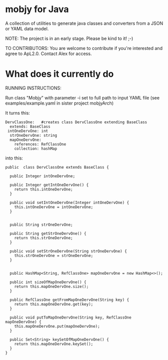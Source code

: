 # mobjy for Java

A collection of utilities to generate java classes and converters from a JSON or YAML data model.

NOTE:
The project is in an early stage. Please be kind to it! ;-)

TO CONTRIBUTORS:
You are welcome to contribute if you're interested and agree to ApL2.0.
Contact Alex for access.

# What does it currently do

RUNNING INSTRUCTIONS:

Run class "Mobjy" with parameter -i set to full path to input YAML file
(see examples/example.yaml in sister project mobjyArch)

It turns this:
```
DervClassOne:   #creates class DervClassOne extending BaseClass
  extends: BaseClass  
 intOneDervOne: int
  strOneDervOne: string
  mapOneDervOne:
    references: RefClassOne
    collection: hashMap
```    
into this:
```
public  class DervClassOne extends BaseClass {

  public Integer intOneDervOne;

  public Integer getIntOneDervOne() {
    return this.intOneDervOne;
  }

  public void setIntOneDervOne(Integer intOneDervOne) {
    this.intOneDervOne = intOneDervOne;
  }


  public String strOneDervOne;

  public String getStrOneDervOne() {
    return this.strOneDervOne;
  }

  public void setStrOneDervOne(String strOneDervOne) {
    this.strOneDervOne = strOneDervOne;
  }


  public HashMap<String, RefClassOne> mapOneDervOne = new HashMap<>();

  public int sizeOfMapOneDervOne() {
    return this.mapOneDervOne.size();
  }

  public RefClassOne getFromMapOneDervOne(String key) {
    return this.mapOneDervOne.get(key);
  }

  public void putToMapOneDervOne(String key, RefClassOne mapOneDervOne) {
    this.mapOneDervOne.put(mapOneDervOne);
  }

  public Set<String> keySetOfMapOneDervOne() {
    return this.mapOneDervOne.keySet();
  }
}
```